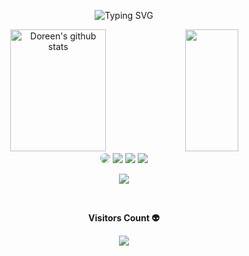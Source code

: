 <!--Title @Doreen-Onyango-->
<div align="center">

![Typing SVG](https://readme-typing-svg.herokuapp.com/?color=00b3ff&size=35&center=true&vCenter=true&width=1000&lines=HI+THERE!!!++👋;I'm+Doreen+Onyango;A+software+developer+from+Zone01Kisumu;Welcome!)

</div>

<!--Skill And More Information-->
<div align="center">
  <img width="55%" height="195px" src="https://bad-apple-github-readme.vercel.app/api?username=Doreen-Onyango&show_bg=1&count_private=true&hide_border=true&show_icons=true&title_color=00b3ff&icon_color=70a5fd&text_color=FFFFFF&bg_color=0d1117&hide_title=false&locale=en" alt="Doreen's github stats" />
  
  <img width="41%" height="195px" src="https://github-readme-stats.vercel.app/api/top-langs/?username=Doreen-Onyango&layout=compact&hide_border=true&title_color=00b3ff&text_color=FFFFFF&bg_color=0d1117" />
</div>

<!--Social Media-->
<div align="center"> 
 <a href="https://www.youtube.com/@Doreen-Onyango" target="_blank"><img src="https://img.shields.io/badge/-youtube-d71e18?style=for-the-badge&logo=youtube&logoColor=white" style="border-radius: 30px"></a> 
<a href="https://www.tiktok.com/@dorah-myrah" target="_blank"><img src="https://img.shields.io/badge/TikTok-000?style=for-the-badge&logo=tiktok&logoColor=white" ></a>
<a  href="https://Doreen-Onyango.github.io/"><img src="https://img.shields.io/badge/-blog-2b2b2b?style=for-the-badge&logo=jekyll&logoColor=fc0"></a>
 <a href="https://www.reddit.com/Doreen-Onyango" target="_blank"><img src="https://img.shields.io/badge/-Reddit-%23E4405F?style=for-the-badge&logo=instagram&logoColor=white"></a> 
</div>
  
<!--Total Contributions--> 
<p align="center">
  <img  src="https://github-readme-streak-stats.herokuapp.com?user=Doreen-Onyango&theme=tokyonight_duo&hide_border=true">
</p>

<!--Visitor count-->
<div align="center">
  <br><p align="centre"><b>Visitors Count 👽 </b></p>  
  <p align="center"><img align="center" src="https://profile-counter.glitch.me/{Doreen-Onyango}/count.svg" /></p> 
  <br>
</div>

<!---
Doreen-Onyango/Doreen-Onyango is a ✨ special ✨ repository because its `README.md` (this file) appears on your GitHub profile.
You can click the Preview link to take a look at your changes.
--->
